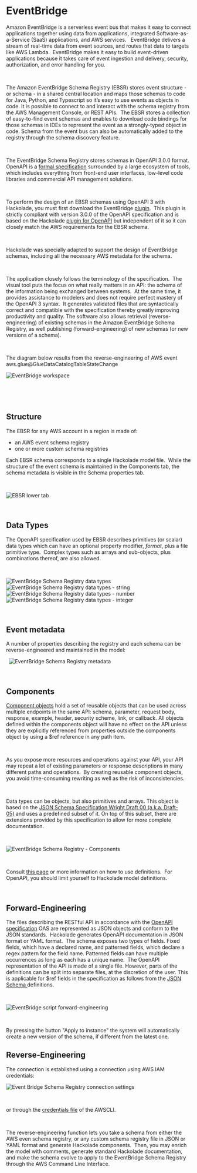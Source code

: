 # EventBridge

Amazon EventBridge is a serverless event bus that makes it easy to connect applications together using data from applications, integrated Software-as-a-Service (SaaS) applications, and AWS services. &nbsp; EventBridge delivers a stream of real-time data from event sources, and routes that data to targets like AWS Lambda.&nbsp; EventBridge makes it easy to build event-driven applications because it takes care of event ingestion and delivery, security, authorization, and error handling for you.

&nbsp;

The Amazon EventBridge Schema Registry (EBSR) stores event structure - or schema - in a shared central location and maps those schemas to code for Java, Python, and Typescript so it’s easy to use events as objects in code. It is possible to connect to and interact with the schema registry from the AWS Management Console, or REST APIs.&nbsp; The EBSR stores a collection of easy-to-find event schemas and enables to download code bindings for those schemas in IDEs to represent the event as a strongly-typed object in code. Schema from the event bus can also be automatically added to the registry through the schema discovery feature.

&nbsp;

The EventBridge Schema Registry stores schemas in OpenAPI 3.0.0 format.&nbsp; OpenAPI is a [formal specification](<https://github.com/OAI/OpenAPI-Specification/blob/master/versions/3.0.2.md> "target=\"\_blank\"") surrounded by a large ecosystem of tools, which includes everything from front-end user interfaces, low-level code libraries and commercial API management solutions.

&nbsp;

To perform the design of an EBSR schemas using OpenAPI 3 with Hackolade, you must first download the EventBridge [plugin](<DownloadadditionalDBtargetplugin.md>).&nbsp; This plugin is strictly compliant with version 3.0.0 of the OpenAPI specification and is based on the Hackolade [plugin for OpenAPI](<OpenAPI.md>) but independent of it so it can closely match the AWS requirements for the EBSR schema.

&nbsp;

Hackolade was specially adapted to support the design of EventBridge schemas, including all the necessary AWS metadata for the schema. &nbsp;

&nbsp;

The application closely follows the terminology of the specification.&nbsp; The visual tool puts the focus on what really matters in an API: the schema of the information being exchanged between systems.&nbsp; At the same time, it provides assistance to modelers and does not require perfect mastery of the OpenAPI 3 syntax.&nbsp; It generates validated files that are syntactically correct and compatible with the specification thereby greatly improving productivity and quality. The software also allows retrieval (reverse-engineering) of existing schemas in the Amazon EventBridge Schema Registry, as well publishing (forward-engineering) of new schemas (or new versions of a schema).

&nbsp;

The diagram below results from the reverse-engineering of AWS event aws.glue@GlueDataCatalogTableStateChange

![EventBridge workspace](<lib/EventBridge%20workspace.png>)

&nbsp;

&nbsp;

## Structure

The EBSR for any AWS account in a region is made of:

* an AWS event schema registry
* one or more custom schema registries

Each EBSR schema corresponds to a single Hackolade model file.&nbsp; While the structure of the event schema is maintained in the Components tab, the schema metadata is visible in the Schema properties tab.

&nbsp;

![EBSR lower tab](<lib/EBSR%20lower%20tab.png>)

&nbsp;

## Data Types

The OpenAPI specification used by EBSR describes primitives (or scalar) data types which can have an optional property modifier, *format*, plus a file primitive type.&nbsp; Complex types such as arrays and sub-objects, plus combinations thereof, are also allowed.

&nbsp;

![EventBridge Schema Registry data types](<lib/Swagger%20data%20types.png>)&nbsp; ![EventBridge Schema Registry data types - string](<lib/Swagger%20data%20types%20-%20string.png>)&nbsp; ![EventBridge Schema Registry data types - number](<lib/Swagger%20data%20types%20-%20number.png>)&nbsp; ![EventBridge Schema Registry data types - integer](<lib/Swagger%20data%20types%20-%20integer.png>) &nbsp;

&nbsp;

## Event metadata

A number of properties describing the registry and each schema can be reverse-engineered and maintained in the model:

&nbsp; ![EventBridge Schema Registry metadata](<lib/EBSR%20metadata.png>)

&nbsp;

## Components

[Component objects](<https://github.com/OAI/OpenAPI-Specification/blob/master/versions/3.0.2.md#components-object> "target=\"\_blank\"") hold a set of reusable objects that can be used across multiple endpoints in the same API: schema, parameter, request body, response, example, header, security scheme, link, or callback. All objects defined within the components object will have no effect on the API unless they are explicitly referenced from properties outside the components object by using a $ref reference in any path item.

&nbsp;

As you expose more resources and operations against your API, your API may repeat a lot of existing parameters or response descriptions in many different paths and operations.&nbsp; By creating reusable component objects, you avoid time-consuming rewriting as well as the risk of inconsistencies.

&nbsp;

Data types can be objects, but also primitives and arrays. This object is based on the [JSON Schema Specification Wright Draft 00 (a.k.a. Draft-05)](<http://json-schema.org/> "target=\"\_blank\"") and uses a predefined subset of it. On top of this subset, there are extensions provided by this specification to allow for more complete documentation.

&nbsp;

![EventBridge Schema Registry - Components](<lib/OpenAPI%20-%20Components.png>)

&nbsp;

Consult [this page](<Reusableobjectsdefinitions.md>) or more information on how to use definitions.&nbsp; For OpenAPI, you should limit yourself to Hackolade model definitions.

&nbsp;

## Forward-Engineering

The files describing the RESTful API in accordance with the [OpenAPI specification](<https://github.com/OAI/OpenAPI-Specification/blob/master/versions/3.0.2.md> "target=\"\_blank\"") OAS are represented as JSON objects and conform to the JSON standards.&nbsp; Hackolade generates OpenAPI documentation in JSON format or YAML format.&nbsp; The schema exposes two types of fields. Fixed fields, which have a declared name, and patterned fields, which declare a regex pattern for the field name. Patterned fields can have multiple occurrences as long as each has a unique name.&nbsp; The OpenAPI representation of the API is made of a single file. However, parts of the definitions can be split into separate files, at the discretion of the user. This is applicable for $ref fields in the specification as follows from the [JSON Schema ](<http://json-schema.org/> "target=\"\_blank\"")definitions.

&nbsp;

![EventBridge script forward-engineering](<lib/EventBridge%20script%20forward-engineering.png>)

&nbsp;

By pressing the button "Apply to instance" the system will automatically create a new version of the schema, if different from the latest one.

## Reverse-Engineering

The connection is established using a connection using AWS IAM credentials:

![Event Bridge Schema Registry connection settings](<lib/Glue%20connection%20settings.png>)

&nbsp;

or through the [credentials file](<https://docs.aws.amazon.com/cli/latest/userguide/cli-configure-files.html> "target=\"\_blank\"") of the AWSCLI.

&nbsp;

The reverse-engineering function lets you take a schema from either the AWS even schema registry, or any custom schema registry file in JSON or YAML format and generate Hackolade components.&nbsp; Then, you may enrich the model with comments, generate standard Hackolade documentation, and make the schema evolve to apply to the EventBridge Schema Registry through the AWS Command Line Interface.

&nbsp;


